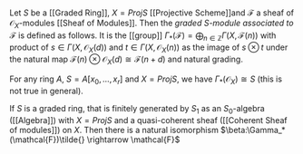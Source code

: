 Let $S$ be a [[Graded Ring]], $X=ProjS$ [[Projective Scheme]]and $\mathcal{F}$ a sheaf of $\mathcal{O}_X$-modules [[Sheaf of Modules]]. Then the *graded $S$-module associated to $\mathcal{F}$*  is defined as follows. It is the [[group]] $\Gamma_*(\mathcal{F}) =  \bigoplus_{n\in\mathbb{Z}} \Gamma(X,\mathcal{F}(n))$ with product of $s\in \Gamma(X,\mathcal{O}_X(d))$ and $t\in\Gamma(X,\mathcal{O}_X(n))$ as the image of $s\otimes t$ under the natural map $\mathcal{F}(n) \otimes \mathcal{O}_X(d) \cong \mathcal{F}(n+d)$ and natural grading.

For any ring $A$, $S=A[x_0,\dots,x_r]$ and $X=ProjS$, we have $\Gamma_*(\mathcal{O}_X)\cong S$ (this is not true in general).

If $S$ is a graded ring, that is finitely generated by $S_1$ as an $S_0$-algebra ([[Algebra]]) with $X=ProjS$ and a quasi-coherent sheaf ([[Coherent Sheaf of modules]]) on $X$. Then there is a natural isomorphism $\beta:\Gamma_*(\mathcal{F})\tilde{} \rightarrow \mathcal{F}$ 